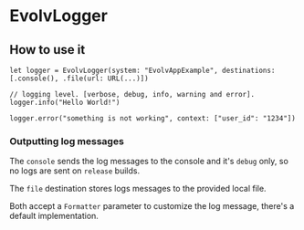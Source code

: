 # EvolvLogger

## How to use it

```
let logger = EvolvLogger(system: "EvolvAppExample", destinations: [.console(), .file(url: URL(...)])

// logging level. [verbose, debug, info, warning and error].
logger.info("Hello World!")

logger.error("something is not working", context: ["user_id": "1234"])
```

### Outputting log messages

The `console` sends the log messages to the console and it's `debug` only, so no logs are sent on `release` builds.

The `file` destination stores logs messages to the provided local file.

Both accept a `Formatter` parameter to customize the log message, there's a default implementation.

